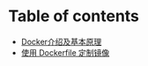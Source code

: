 # Table of contents

* [Docker介绍及基本原理](README.md)
* [使用 Dockerfile 定制镜像](docker-xue-xi-bi-ji-er-shi-yong-dockerfile-ding-zhi-jing-xiang.md)

